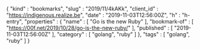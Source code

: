 {
  "kind" : "bookmarks",
  "slug" : "2019/11/4kAKk",
  "client_id" : "https://indigenous.realize.be",
  "date" : "2019-11-03T12:56:00Z",
  "h" : "h-entry",
  "properties" : {
    "name" : [ "Go is the new Ruby" ],
    "bookmark-of" : [ "https://00f.net/2019/10/28/go-is-the-new-ruby/" ],
    "published" : [ "2019-11-03T12:56:00Z" ],
    "category" : [ "golang", "ruby" ]
  },
  "tags" : [ "golang", "ruby" ]
}
